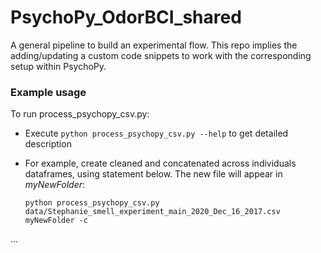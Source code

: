 # PsychoPy_OdorBCI_shared
A general pipeline to build an experimental flow. This repo implies the adding/updating a custom code snippets to work with the corresponding setup within PsychoPy.


### Example usage
To run process_psychopy_csv.py:
* Execute `python process_psychopy_csv.py --help` to get detailed description
* For example, create cleaned and concatenated across individuals dataframes, using statement below. The new file will appear in *myNewFolder*:
    
    ```
    python process_psychopy_csv.py data/Stephanie_smell_experiment_main_2020_Dec_16_2017.csv myNewFolder -c
    ```



...
